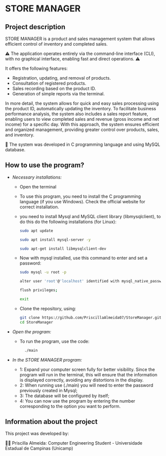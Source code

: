 # STORE MANAGER

## Project description
STORE MANAGER is a product and sales management system that allows efficient control of inventory and completed sales.

:warning: The application operates entirely via the command-line interface (CLI), with no graphical interface, enabling fast and direct operations.  :warning:

It offers the following features:
  - Registration, updating, and removal of products.
  - Consultation of registered products.
  - Sales recording based on the product ID.
  - Generation of simple reports via the terminal.
    
In more detail, the system allows for quick and easy sales processing using the product ID, automatically updating the inventory. To facilitate business performance analysis, the system also includes a sales report feature, enabling users to view completed sales and revenue (gross income and net income) for a specific day.
With this approach, the system ensures efficient and organized management, providing greater control over products, sales, and inventory.



:rocket: The system was developed in C programming language and using MySQL database.

## How to use the program?
- *Necessary installations:*
  - Open the terminal
  - To use this program, you need to install the C programming language (if you use Windows). Check the official website for correct installation.
  - you need to install Mysql and MySQL client library (libmysqlclient), to do this do the following installations (for Linux):
    
    ``` bash
    sudo apt update
    
    sudo apt install mysql-server -y

    sudo apt-get install libmysqlclient-dev

  - Now with mysql installed, use this command to enter and set a password:
    
    ``` bash
    sudo mysql -u root -p
    
    alter user 'root'@'localhost' identified with mysql_native_password by 'your_password';

    flush privileges;

    exit
    
  - Clone the repository, using:
    
    ``` bash
    git clone https://github.com/PriscillaAlmeida07/StoreManager.git
    cd StoreManager

- *Open the program:*  
  - To run the program, use the code:
    
    ```bash
      ./main
    
- *In the STORE MANAGER program:*
  
  - 1: Expand your computer screen fully for better visibility. Since the program will run in the terminal, this will ensure that the information is displayed correctly, avoiding any distortions in the display.
  - 2: When running use (./main) you will need to enter the password previously created in Mysql;
  - 3: The database will be configured by itself;
  - 4: You can now use the program by entering the number corresponding to the option you want to perform.
   

## Information about the project
This project was developed by:

:woman_technologist: Priscilla Almeida: Computer Engineering Student - Universidade Estadual de Campinas (Unicamp)
